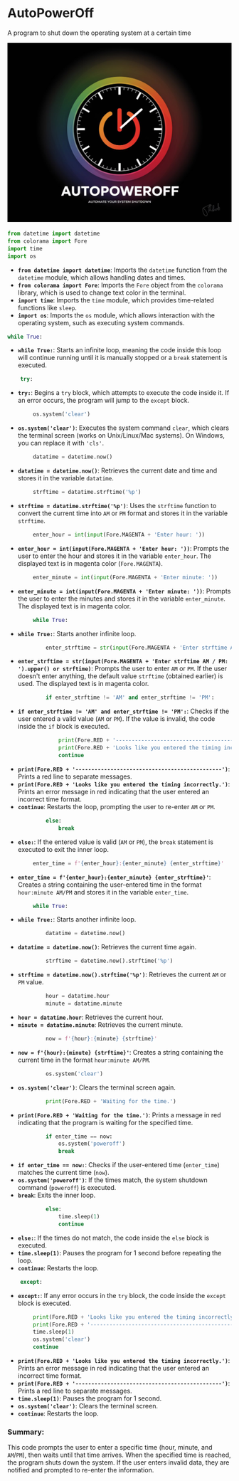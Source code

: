 # AutoPowerOff
A program to shut down the operating system at a certain time

![..](AutoPowerOff.jpeg)
```python
from datetime import datetime
from colorama import Fore
import time
import os
```
- **`from datetime import datetime`**: Imports the `datetime` function from the `datetime` module, which allows handling dates and times.
- **`from colorama import Fore`**: Imports the `Fore` object from the `colorama` library, which is used to change text color in the terminal.
- **`import time`**: Imports the `time` module, which provides time-related functions like `sleep`.
- **`import os`**: Imports the `os` module, which allows interaction with the operating system, such as executing system commands.

```python
while True:
```
- **`while True:`**: Starts an infinite loop, meaning the code inside this loop will continue running until it is manually stopped or a `break` statement is executed.

```python
    try:
```
- **`try:`**: Begins a `try` block, which attempts to execute the code inside it. If an error occurs, the program will jump to the `except` block.

```python
        os.system('clear')
```
- **`os.system('clear')`**: Executes the system command `clear`, which clears the terminal screen (works on Unix/Linux/Mac systems). On Windows, you can replace it with `'cls'`.

```python
        datatime = datetime.now()
```
- **`datatime = datetime.now()`**: Retrieves the current date and time and stores it in the variable `datatime`.

```python
        strftime = datatime.strftime('%p')
```
- **`strftime = datatime.strftime('%p')`**: Uses the `strftime` function to convert the current time into `AM` or `PM` format and stores it in the variable `strftime`.

```python
        enter_hour = int(input(Fore.MAGENTA + 'Enter hour: '))
```
- **`enter_hour = int(input(Fore.MAGENTA + 'Enter hour: '))`**: Prompts the user to enter the hour and stores it in the variable `enter_hour`. The displayed text is in magenta color (`Fore.MAGENTA`).

```python
        enter_minute = int(input(Fore.MAGENTA + 'Enter minute: '))
```
- **`enter_minute = int(input(Fore.MAGENTA + 'Enter minute: '))`**: Prompts the user to enter the minutes and stores it in the variable `enter_minute`. The displayed text is in magenta color.

```python
        while True:
```
- **`while True:`**: Starts another infinite loop.

```python
            enter_strftime = str(input(Fore.MAGENTA + 'Enter strftime AM / PM: ').upper() or strftime)
```
- **`enter_strftime = str(input(Fore.MAGENTA + 'Enter strftime AM / PM: ').upper() or strftime)`**: Prompts the user to enter `AM` or `PM`. If the user doesn't enter anything, the default value `strftime` (obtained earlier) is used. The displayed text is in magenta color.

```python
            if enter_strftime != 'AM' and enter_strftime != 'PM':
```
- **`if enter_strftime != 'AM' and enter_strftime != 'PM':`**: Checks if the user entered a valid value (`AM` or `PM`). If the value is invalid, the code inside the `if` block is executed.

```python
                print(Fore.RED + '----------------------------------------------')
                print(Fore.RED + 'Looks like you entered the timing incorrectly.')
                continue
```
- **`print(Fore.RED + '----------------------------------------------')`**: Prints a red line to separate messages.
- **`print(Fore.RED + 'Looks like you entered the timing incorrectly.')`**: Prints an error message in red indicating that the user entered an incorrect time format.
- **`continue`**: Restarts the loop, prompting the user to re-enter `AM` or `PM`.

```python
            else:
                break
```
- **`else:`**: If the entered value is valid (`AM` or `PM`), the `break` statement is executed to exit the inner loop.

```python
        enter_time = f'{enter_hour}:{enter_minute} {enter_strftime}'
```
- **`enter_time = f'{enter_hour}:{enter_minute} {enter_strftime}'`**: Creates a string containing the user-entered time in the format `hour:minute AM/PM` and stores it in the variable `enter_time`.

```python
        while True:
```
- **`while True:`**: Starts another infinite loop.

```python
            datatime = datetime.now()
```
- **`datatime = datetime.now()`**: Retrieves the current time again.

```python
            strftime = datetime.now().strftime('%p')
```
- **`strftime = datetime.now().strftime('%p')`**: Retrieves the current `AM` or `PM` value.

```python
            hour = datatime.hour
            minute = datatime.minute
```
- **`hour = datatime.hour`**: Retrieves the current hour.
- **`minute = datatime.minute`**: Retrieves the current minute.

```python
            now = f'{hour}:{minute} {strftime}'
```
- **`now = f'{hour}:{minute} {strftime}'`**: Creates a string containing the current time in the format `hour:minute AM/PM`.

```python
            os.system('clear')
```
- **`os.system('clear')`**: Clears the terminal screen again.

```python
            print(Fore.RED + 'Waiting for the time.')
```
- **`print(Fore.RED + 'Waiting for the time.')`**: Prints a message in red indicating that the program is waiting for the specified time.

```python
            if enter_time == now:
                os.system('poweroff')
                break
```
- **`if enter_time == now:`**: Checks if the user-entered time (`enter_time`) matches the current time (`now`).
- **`os.system('poweroff')`**: If the times match, the system shutdown command (`poweroff`) is executed.
- **`break`**: Exits the inner loop.

```python
            else:
                time.sleep(1)
                continue
```
- **`else:`**: If the times do not match, the code inside the `else` block is executed.
- **`time.sleep(1)`**: Pauses the program for 1 second before repeating the loop.
- **`continue`**: Restarts the loop.

```python
    except:
```
- **`except:`**: If any error occurs in the `try` block, the code inside the `except` block is executed.

```python
        print(Fore.RED + 'Looks like you entered the timing incorrectly.')
        print(Fore.RED + '----------------------------------------------')
        time.sleep(1)
        os.system('clear')
        continue
```
- **`print(Fore.RED + 'Looks like you entered the timing incorrectly.')`**: Prints an error message in red indicating that the user entered an incorrect time format.
- **`print(Fore.RED + '----------------------------------------------')`**: Prints a red line to separate messages.
- **`time.sleep(1)`**: Pauses the program for 1 second.
- **`os.system('clear')`**: Clears the terminal screen.
- **`continue`**: Restarts the loop.

### Summary:
This code prompts the user to enter a specific time (hour, minute, and `AM`/`PM`), then waits until that time arrives. When the specified time is reached, the program shuts down the system. If the user enters invalid data, they are notified and prompted to re-enter the information.
